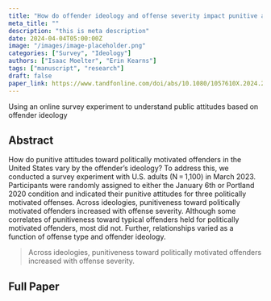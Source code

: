```yaml
---
title: "How do offender ideology and offense severity impact punitive attitudes toward politically motivated offenders in the US?"
meta_title: ""
description: "this is meta description"
date: 2024-04-04T05:00:00Z
image: "/images/image-placeholder.png"
categories: ["Survey", "Ideology"]
authors: ["Isaac Moelter", "Erin Kearns"]
tags: ["manuscript", "research"]
draft: false
paper_link: https://www.tandfonline.com/doi/abs/10.1080/1057610X.2024.2335683
---
```


Using an online survey experiment to understand public attitudes based on offender ideology

<!--more-->

## Abstract

How do punitive attitudes toward politically motivated offenders in the United States vary by the offender’s ideology? To address this, we conducted a survey experiment with U.S. adults (N = 1,100) in March 2023. Participants were randomly assigned to either the January 6th or Portland 2020 condition and indicated their punitive attitudes for three politically motivated offenses. Across ideologies, punitiveness toward politically motivated offenders increased with offense severity. Although some correlates of punitiveness toward typical offenders held for politically motivated offenders, most did not. Further, relationships varied as a function of offense type and offender ideology.

> Across ideologies, punitiveness toward politically motivated offenders increased with offense severity.

## Full Paper